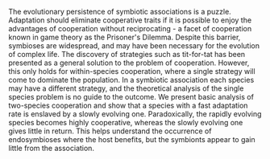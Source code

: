 ---
---
The evolutionary persistence of symbiotic associations is a puzzle. Adaptation should eliminate cooperative traits if it is possible to enjoy the advantages of cooperation without reciprocating - a facet of cooperation known in game theory as the Prisoner's Dilemma. Despite this barrier, symbioses are widespread, and may have been necessary for the evolution of complex life. The discovery of strategies such as tit-for-tat has been presented as a general solution to the problem of cooperation. However, this only holds for within-species cooperation, where a single strategy will come to dominate the population. In a symbiotic association each species may have a different strategy, and the theoretical analysis of the single species problem is no guide to the outcome. We present basic analysis of two-species cooperation and show that a species with a fast adaptation rate is enslaved by a slowly evolving one. Paradoxically, the rapidly evolving species becomes highly cooperative, whereas the slowly evolving one gives little in return. This helps understand the occurrence of endosymbioses where the host benefits, but the symbionts appear to gain little from the association.